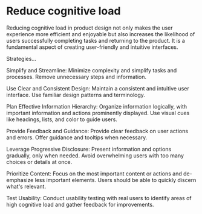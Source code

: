 # Reduce cognitive load

Reducing cognitive load in product design not only makes the user experience more efficient and enjoyable but also increases the likelihood of users successfully completing tasks and returning to the product. It is a fundamental aspect of creating user-friendly and intuitive interfaces.

Strategies…

Simplify and Streamline: Minimize complexity and simplify tasks and processes. Remove unnecessary steps and information.

Use Clear and Consistent Design: Maintain a consistent and intuitive user interface. Use familiar design patterns and terminology.

Plan Effective Information Hierarchy: Organize information logically, with important information and actions prominently displayed. Use visual cues like headings, lists, and color to guide users.

Provide Feedback and Guidance: Provide clear feedback on user actions and errors. Offer guidance and tooltips when necessary.

Leverage Progressive Disclosure: Present information and options gradually, only when needed. Avoid overwhelming users with too many choices or details at once.

Prioritize Content: Focus on the most important content or actions and de-emphasize less important elements. Users should be able to quickly discern what's relevant.

Test Usability: Conduct usability testing with real users to identify areas of high cognitive load and gather feedback for improvements.

